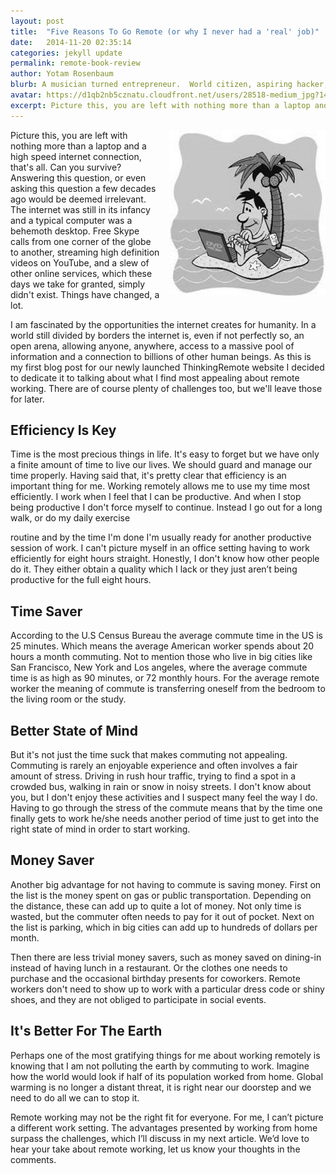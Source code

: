 ```yaml
---
layout: post
title:  "Five Reasons To Go Remote (or why I never had a 'real' job)"
date:   2014-11-20 02:35:14
categories: jekyll update
permalink: remote-book-review
author: Yotam Rosenbaum
blurb: A musician turned entrepreneur.  World citizen, aspiring hacker, husband, and an avid hummus fan.
avatar: https://d1qb2nb5cznatu.cloudfront.net/users/28518-medium_jpg?1405458215
excerpt: Picture this, you are left with nothing more than a laptop and a high speed internet connection, that's all.  Can you survive?  Answering this question, or even asking this question a few decades ago would be deemed irrelevant.  The internet was still in its infancy and a typical computer was a behemoth desktop.  Free Skype calls from one corner of the globe to another, streaming high definition videos on YouTube, and a slew of other online services, which these days we take for granted, simply didn't exist.  Things have changed, a lot.  
---
```



<img src="/images/island.jpeg" style="float: right; margin-left: 15px;margin-bottom: 10px;" />

Picture this, you are left with nothing more than a laptop and a high speed internet connection, that's all.  Can you survive?  Answering this question, or even asking this question a few decades ago would be deemed irrelevant.  The internet was still in its infancy and a typical computer was a behemoth desktop.  Free Skype calls from one corner of the globe to another, streaming high definition videos on YouTube, and a slew of other online services, which these days we take for granted, simply didn't exist.  Things have changed, a lot.  
     
I am fascinated by the opportunities the internet creates for humanity.  In a world still divided by borders the internet is, even if not perfectly so, an open arena, allowing anyone, anywhere, access to a massive pool of information and a connection to billions of other human beings.  As this is my first blog post for our newly launched ThinkingRemote website I decided to dedicate it to talking about what I find most appealing about remote working.  There are of course plenty of challenges too, but we'll leave those for later.


## Efficiency Is Key

Time is the most precious things in life.  It's easy to forget but we have only a finite amount of time to live our lives. We should guard and manage our time properly.  Having said that, it's pretty clear that efficiency is an important thing for me.  Working remotely allows me to use my time most efficiently.  I work when I feel that I can be productive.  And when I stop being productive I don't force myself to continue.  Instead I go out for a long walk, or do my daily exercise

 routine and by the time I'm done I'm usually ready for another productive session of work.  I can't picture myself in an office setting having to work efficiently for eight hours straight.  Honestly, I don't know how other people do it.  They either obtain a quality which I lack or they just aren’t being productive for the full eight hours.  


## Time Saver

According to the U.S Census Bureau the average commute time in the US is 25 minutes.  Which means the average American worker spends about 20 hours a month commuting.  Not to mention those who live in big cities like San Francisco, New York and Los angeles, where the average commute time is as high as 90 minutes, or 72 monthly hours.  For the average remote worker the meaning of commute is transferring oneself from the bedroom to the living room or the study.    


## Better State of Mind

But it's not just the time suck that makes commuting not appealing.  Commuting is rarely an enjoyable experience and often involves a fair amount of stress.  Driving in rush hour traffic, trying to find a spot in a crowded bus, walking in rain or snow in noisy streets.  I don't know about you, but I don't enjoy these activities and I suspect many feel the way I do.   Having to go through the stress of the commute means that by the time one finally gets to work he/she needs another period of time just to get into the right state of mind in order to start working.  


## Money Saver

Another big advantage for not having to commute is saving money.  First on the list is the money spent on gas or public transportation.  Depending on the distance, these can add up to quite a lot of money.  Not only time is wasted, but the commuter often needs to pay for it out of pocket.  Next on the list is parking, which in big cities can add up to hundreds of dollars per month.  

Then there are less trivial money savers, such as money saved on dining-in instead of having lunch in a restaurant.  Or the clothes one needs to purchase and the occasional birthday presents for coworkers.  Remote workers don't need to show up to work with a particular dress code or shiny shoes, and they are not obliged to participate in social events.


## It's Better For The Earth

Perhaps one of the most gratifying things for me about working remotely is knowing that I am not polluting the earth by commuting to work.  Imagine how the world would look if half of its population worked from home.  Global warming is no longer a distant threat, it is right near our doorstep and we need to do all we can to stop it.


Remote working may not be the right fit for everyone.  For me, I can’t picture a different work setting.  The advantages presented by working from home surpass the challenges, which I’ll discuss in my next article.  We’d love to hear your take about remote working, let us know your thoughts in the comments.   
